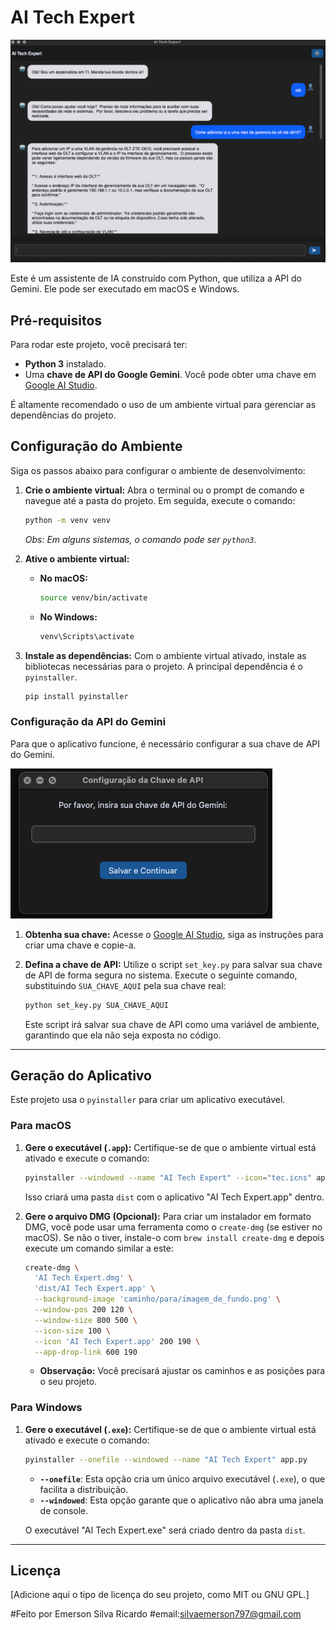 # AI Tech Expert

![Captura de tela da aplicação em funcionamento](assets/tela_de_app.png)

Este é um assistente de IA construído com Python, que utiliza a API do Gemini. Ele pode ser executado em macOS e Windows.

## Pré-requisitos

Para rodar este projeto, você precisará ter:
- **Python 3** instalado.
- Uma **chave de API do Google Gemini**. Você pode obter uma chave em [Google AI Studio](https://ai.google.dev/docs/get_started_and_auth).

É altamente recomendado o uso de um ambiente virtual para gerenciar as dependências do projeto.

## Configuração do Ambiente

Siga os passos abaixo para configurar o ambiente de desenvolvimento:

1.  **Crie o ambiente virtual:**
    Abra o terminal ou o prompt de comando e navegue até a pasta do projeto. Em seguida, execute o comando:
    ```bash
    python -m venv venv
    ```
    *Obs: Em alguns sistemas, o comando pode ser `python3`.*

2.  **Ative o ambiente virtual:**
    -   **No macOS:**
        ```bash
        source venv/bin/activate
        ```
    -   **No Windows:**
        ```bash
        venv\Scripts\activate
        ```

3.  **Instale as dependências:**
    Com o ambiente virtual ativado, instale as bibliotecas necessárias para o projeto. A principal dependência é o `pyinstaller`.
    ```bash
    pip install pyinstaller
    ```

### Configuração da API do Gemini

Para que o aplicativo funcione, é necessário configurar a sua chave de API do Gemini.

![Captura de tela da configuração da chave de API](assets/tela_chave_api.png)

1.  **Obtenha sua chave:**
    Acesse o [Google AI Studio](https://ai.google.dev/docs/get_started_and_auth), siga as instruções para criar uma chave e copie-a.

2.  **Defina a chave de API:**
    Utilize o script `set_key.py` para salvar sua chave de API de forma segura no sistema. Execute o seguinte comando, substituindo `SUA_CHAVE_AQUI` pela sua chave real:
    ```bash
    python set_key.py SUA_CHAVE_AQUI
    ```
    Este script irá salvar sua chave de API como uma variável de ambiente, garantindo que ela não seja exposta no código.

---

## Geração do Aplicativo

Este projeto usa o `pyinstaller` para criar um aplicativo executável.

### Para macOS

1.  **Gere o executável (`.app`):**
    Certifique-se de que o ambiente virtual está ativado e execute o comando:
    ```bash
    pyinstaller --windowed --name "AI Tech Expert" --icon="tec.icns" app.py
    ```
    Isso criará uma pasta `dist` com o aplicativo "AI Tech Expert.app" dentro.

2.  **Gere o arquivo DMG (Opcional):**
    Para criar um instalador em formato DMG, você pode usar uma ferramenta como o `create-dmg` (se estiver no macOS). Se não o tiver, instale-o com `brew install create-dmg` e depois execute um comando similar a este:
    ```bash
    create-dmg \
      'AI Tech Expert.dmg' \
      'dist/AI Tech Expert.app' \
      --background-image 'caminho/para/imagem_de_fundo.png' \
      --window-pos 200 120 \
      --window-size 800 500 \
      --icon-size 100 \
      --icon 'AI Tech Expert.app' 200 190 \
      --app-drop-link 600 190
    ```
    * **Observação:** Você precisará ajustar os caminhos e as posições para o seu projeto.

### Para Windows

1.  **Gere o executável (`.exe`):**
    Certifique-se de que o ambiente virtual está ativado e execute o comando:
    ```bash
    pyinstaller --onefile --windowed --name "AI Tech Expert" app.py
    ```
    * **`--onefile`**: Esta opção cria um único arquivo executável (`.exe`), o que facilita a distribuição.
    * **`--windowed`**: Esta opção garante que o aplicativo não abra uma janela de console.

    O executável "AI Tech Expert.exe" será criado dentro da pasta `dist`.

---

## Licença

[Adicione aqui o tipo de licença do seu projeto, como MIT ou GNU GPL.]

#Feito por Emerson Silva Ricardo
#email:silvaemerson797@gmail.com